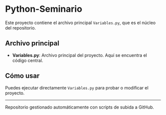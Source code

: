 # Python-Seminario

Este proyecto contiene el archivo principal `Variables.py`, que es el núcleo del repositorio.

## Archivo principal
- **Variables.py**: Archivo principal del proyecto. Aquí se encuentra el código central.

## Cómo usar
Puedes ejecutar directamente `Variables.py` para probar o modificar el proyecto.

---
Repositorio gestionado automáticamente con scripts de subida a GitHub.
